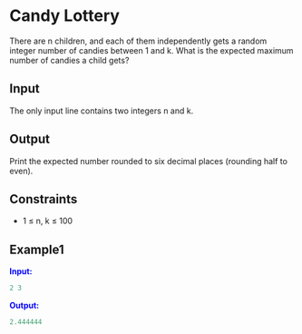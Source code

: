 # Candy Lottery

There are n children, and each of them independently gets a random integer number of candies between 1 and k.
What is the expected maximum number of candies a child gets?

## Input

The only input line contains two integers n and k.

## Output

Print the expected number rounded to six decimal places (rounding half to even). 

## Constraints

* 1 &le; n, k &le; 100


## Example1
<font color="blue">**Input:**</font>
```c++
2 3
```
<font color="blue">**Output:**</font>
```c++
2.444444
``` 
